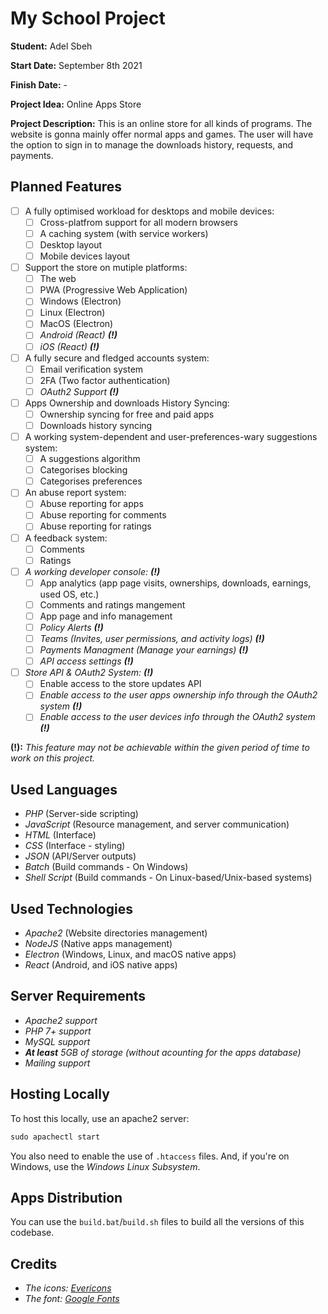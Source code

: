 # My School Project

**Student:** Adel Sbeh

**Start Date:** September 8th 2021

**Finish Date:** -

**Project Idea:** Online Apps Store

**Project Description:** This is an online store for all kinds of programs. The website is gonna mainly offer normal apps and games. The user will have the option to sign in to manage the downloads history, requests, and payments.

## Planned Features

- [ ] A fully optimised workload for desktops and mobile devices:
  - [ ] Cross-platfrom support for all modern browsers
  - [ ] A caching system (with service workers)
  - [ ] Desktop layout
  - [ ] Mobile devices layout
- [ ] Support the store on mutiple platforms:
  - [ ] The web
  - [ ] PWA (Progressive Web Application)
  - [ ] Windows (Electron)
  - [ ] Linux (Electron)
  - [ ] MacOS (Electron)
  - [ ] _Android (React) **(!)**_
  - [ ] _iOS (React) **(!)**_
- [ ] A fully secure and fledged accounts system:
  - [ ] Email verification system
  - [ ] 2FA (Two factor authentication)
  - [ ] _OAuth2 Support **(!)**_
- [ ] Apps Ownership and downloads History Syncing:
  - [ ] Ownership syncing for free and paid apps
  - [ ] Downloads history syncing
- [ ] A working system-dependent and user-preferences-wary suggestions system:
  - [ ] A suggestions algorithm
  - [ ] Categorises blocking
  - [ ] Categorises preferences
- [ ] An abuse report system:
  - [ ] Abuse reporting for apps
  - [ ] Abuse reporting for comments
  - [ ] Abuse reporting for ratings
- [ ] A feedback system:
  - [ ] Comments
  - [ ] Ratings
- [ ] _A working developer console: **(!)**_
  - [ ] App analytics (app page visits, ownerships, downloads, earnings, used OS, etc.)
  - [ ] Comments and ratings mangement
  - [ ] App page and info management
  - [ ] _Policy Alerts **(!)**_
  - [ ] _Teams (Invites, user permissions, and activity logs) **(!)**_
  - [ ] _Payments Managment (Manage your earnings) **(!)**_
  - [ ] _API access settings **(!)**_
- [ ] _Store API & OAuth2 System: **(!)**_
  - [ ] Enable access to the store updates API
  - [ ] _Enable access to the user apps ownership info through the OAuth2 system **(!)**_
  - [ ] _Enable access to the user devices info through the OAuth2 system **(!)**_

**(!):** _This feature may not be achievable within the given period of time to work on this project._

## Used Languages

- *PHP* (Server-side scripting)
- *JavaScript* (Resource management, and server communication)
- *HTML* (Interface)
- *CSS* (Interface - styling)
- *JSON* (API/Server outputs)
- *Batch* (Build commands - On Windows)
- *Shell Script* (Build commands - On Linux-based/Unix-based systems)

## Used Technologies

- *Apache2* (Website directories management)
- *NodeJS* (Native apps management)
- *Electron* (Windows, Linux, and macOS native apps)
- *React* (Android, and iOS native apps)

## Server Requirements

- *Apache2 support*
- *PHP 7+ support*
- *MySQL support*
- _**At least** 5GB of storage (without acounting for the apps database)_
- *Mailing support*

## Hosting Locally

To host this locally, use an apache2 server:

```bat
sudo apachectl start
```

You also need to enable the use of `.htaccess` files. And, if you're on Windows, use the *Windows Linux Subsystem*.

## Apps Distribution

You can use the `build.bat`/`build.sh` files to build all the versions of this codebase.

## Credits

- *The icons: [Evericons](https://freebiesui.com/figma-freebies/figma-icons/460-free-minimalistic-icons/)*
- *The font: [Google Fonts](https://fonts.google.com)*
